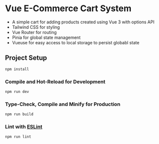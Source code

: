 # Vue E-Commerce Cart System

- A simple cart for adding products created using Vue 3 with options API
- Tailwind CSS for styling
- Vue Router for routing
- Pinia for global state management
- Vueuse for easy access to local storage to persist globabl state

## Project Setup

```sh
npm install
```

### Compile and Hot-Reload for Development

```sh
npm run dev
```

### Type-Check, Compile and Minify for Production

```sh
npm run build
```

### Lint with [ESLint](https://eslint.org/)

```sh
npm run lint
```
